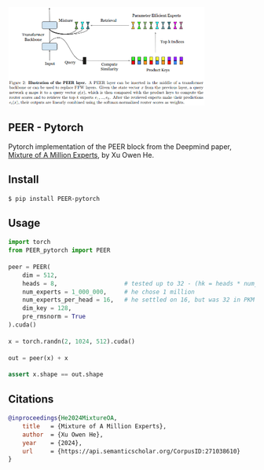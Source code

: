<img src="./peer.png" width="400px"></img>

## PEER - Pytorch

Pytorch implementation of the PEER block from the Deepmind paper, <a href="https://arxiv.org/abs/2407.04153">Mixture of A Million Experts</a>, by Xu Owen He.

## Install

```bash
$ pip install PEER-pytorch
```

## Usage

```python
import torch
from PEER_pytorch import PEER

peer = PEER(
    dim = 512,
    heads = 8,                   # tested up to 32 - (hk = heads * num_experts_per_head (16))
    num_experts = 1_000_000,     # he chose 1 million
    num_experts_per_head = 16,   # he settled on 16, but was 32 in PKM paper
    dim_key = 128,
    pre_rmsnorm = True
).cuda()

x = torch.randn(2, 1024, 512).cuda()

out = peer(x) + x

assert x.shape == out.shape
```

## Citations

```bibtex
@inproceedings{He2024MixtureOA,
    title   = {Mixture of A Million Experts},
    author  = {Xu Owen He},
    year    = {2024},
    url     = {https://api.semanticscholar.org/CorpusID:271038610}
}
```
